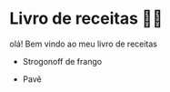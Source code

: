 # Livro de receitas :man_cook:

olá! Bem vindo ao meu livro de receitas

- Strogonoff de frango

- Pavê

  
